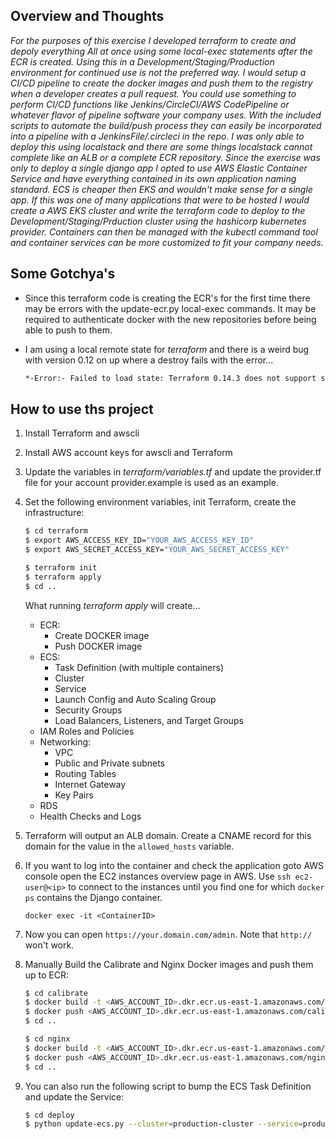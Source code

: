 ## Overview and Thoughts

  *For the purposes of this exercise I developed terraform to create and depoly everything
  All at once using some local-exec statements after the ECR is created. Using this in a
  Development/Staging/Production environment for continued use is not the preferred way.
  I would setup a CI/CD pipeline to create the docker images and push them to the registry 
  when a developer creates a pull request. You could use something to perform CI/CD functions
  like Jenkins/CircleCI/AWS CodePipeline or whatever flavor of pipeline software your company 
  uses. With the included scripts to automate the build/push process they can easily be 
  incorporated into a pipeline with a JenkinsFile/.circleci in the repo. I was only able to 
  deploy this using localstack and there are some things localstack cannot complete like an 
  ALB or a complete ECR repository. Since the exercise was only to deploy a single django
  app I opted to use AWS Elastic Container Service and have everything contained in its own
  application naming standard. ECS is cheaper then EKS and wouldn't make sense for a single
  app.  If this was one of many applications that were to be hosted I would create a AWS EKS 
  cluster and write the terraform code to deploy to the Development/Staging/Prduction cluster 
  using the hashicorp kubernetes provider. Containers can then be managed with the kubectl 
  command tool and container services can be more customized to fit your company needs*.

## Some Gotchya's

  - Since this terraform code is creating the ECR's for the first time there may be errors
    with the update-ecr.py local-exec commands. It may be required to authenticate docker
    with the new repositories before being able to push to them. 
  - I am using a local remote state for *terraform* and there is a weird bug with version
    0.12 on up where a destroy fails with the error... 

    ```diff
    *-Error:- Failed to load state: Terraform 0.14.3 does not support state version 4, please update*
    ```  
  

## How to use ths project

1. Install Terraform and awscli

2. Install AWS account keys for awscli and Terraform

3. Update the variables in *terraform/variables.tf* and update the provider.tf file for your account
   provider.example is used as an example.

4. Set the following environment variables, init Terraform, create the infrastructure:

    ```sh
    $ cd terraform
    $ export AWS_ACCESS_KEY_ID="YOUR_AWS_ACCESS_KEY_ID"
    $ export AWS_SECRET_ACCESS_KEY="YOUR_AWS_SECRET_ACCESS_KEY"

    $ terraform init
    $ terraform apply
    $ cd ..
    ```
   What running *terraform apply* will create...
    - ECR:
        - Create DOCKER image
        - Push DOCKER image
    - ECS:
        - Task Definition (with multiple containers)
        - Cluster
        - Service
        - Launch Config and Auto Scaling Group
        - Security Groups
        - Load Balancers, Listeners, and Target Groups
    - IAM Roles and Policies
    - Networking:
        - VPC
        - Public and Private subnets
        - Routing Tables
        - Internet Gateway
        - Key Pairs
    - RDS
    - Health Checks and Logs

5. Terraform will output an ALB domain. Create a CNAME record for this domain
   for the value in the `allowed_hosts` variable.

6. If you want to log into the container and check the application goto AWS console
   open the EC2 instances overview page in AWS. Use `ssh ec2-user@<ip>` to connect 
   to the instances until you find one for which `docker ps` contains the Django 
   container.

   `docker exec -it <ContainerID>`

7. Now you can open `https://your.domain.com/admin`. Note that `http://` won't work.

8. Manually Build the Calibrate and Nginx Docker images and push them up to ECR:

    ```sh
    $ cd calibrate
    $ docker build -t <AWS_ACCOUNT_ID>.dkr.ecr.us-east-1.amazonaws.com/calibrate-app:latest .
    $ docker push <AWS_ACCOUNT_ID>.dkr.ecr.us-east-1.amazonaws.com/calibrate-app:latest
    $ cd ..

    $ cd nginx
    $ docker build -t <AWS_ACCOUNT_ID>.dkr.ecr.us-east-1.amazonaws.com/nginx:latest .
    $ docker push <AWS_ACCOUNT_ID>.dkr.ecr.us-east-1.amazonaws.com/nginx:latest
    $ cd ..
    ```

9. You can also run the following script to bump the ECS Task Definition and update the Service:

    ```sh
    $ cd deploy
    $ python update-ecs.py --cluster=production-cluster --service=production-service
    ```
